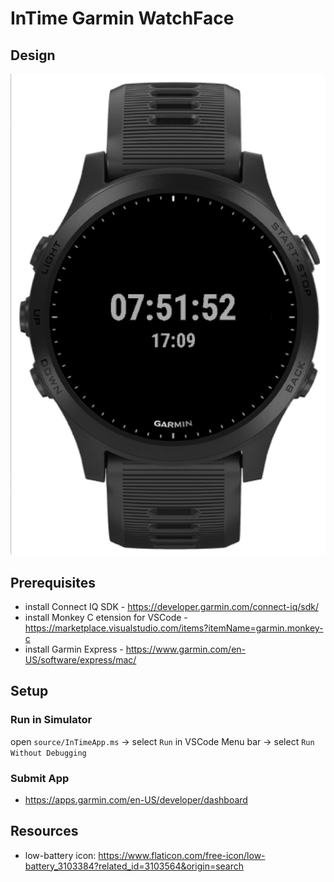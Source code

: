 # InTime Garmin WatchFace

## Design 

![design photo](/design.png)

## Prerequisites

* install Connect IQ SDK - https://developer.garmin.com/connect-iq/sdk/
* install Monkey C etension for VSCode - https://marketplace.visualstudio.com/items?itemName=garmin.monkey-c
* install Garmin Express - https://www.garmin.com/en-US/software/express/mac/

## Setup 

### Run in Simulator

open ```source/InTimeApp.ms``` -> select ```Run``` in VSCode Menu bar -> select ```Run Without Debugging```

### Submit App

* https://apps.garmin.com/en-US/developer/dashboard

## Resources

* low-battery icon: https://www.flaticon.com/free-icon/low-battery_3103384?related_id=3103564&origin=search